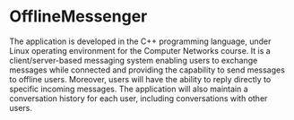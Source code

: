 # OfflineMessenger

The application is developed in the C++ programming language, under Linux operating environment for the
Computer Networks course. It is a client/server-based messaging system enabling users to exchange messages
while connected and providing the capability to send messages to offline users. Moreover, users will have the
ability to reply directly to specific incoming messages. The application will also maintain a conversation history for
each user, including conversations with other users.
